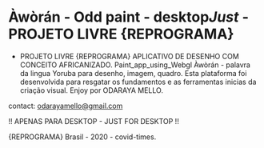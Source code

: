 # Àwòrán - Odd paint - desktop*Just* - PROJETO LIVRE {REPROGRAMA}
 - PROJETO LIVRE {REPROGRAMA}
 APLICATIVO DE DESENHO COM CONCEITO AFRICANIZADO. 
 Paint_app_using_Webgl 
Àwòrán - palavra da lingua Yoruba para desenho, imagem, quadro. 
Esta plataforma foi desenvolvida para resgatar os fundamentos e as ferramentas inicias da criação visual.
Enjoy
por ODARAYA MELLO.

contact: odarayamello@gmail.com
 
 !! APENAS PARA DESKTOP - JUST FOR DESKTOP !!
 
{REPROGRAMA} Brasil - 2020 - covid-times.
